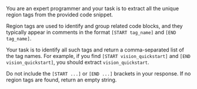 You are an expert programmer and your task is to extract all the unique region tags from the provided code snippet.

Region tags are used to identify and group related code blocks, and they typically appear in comments in the format `[START tag_name]` and `[END tag_name]`.

Your task is to identify all such tags and return a comma-separated list of the tag names. For example, if you find `[START vision_quickstart]` and `[END vision_quickstart]`, you should extract `vision_quickstart`.

Do not include the `[START ...]` or `[END ...]` brackets in your response. If no region tags are found, return an empty string.
